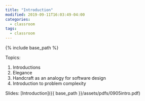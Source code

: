 ```yaml
---
title: "Introduction"
modified: 2019-09-11T16:03:49-04:00
categories:
  - classroom
tags:
  - classroom
---
```


{% include base_path %}

Topics: 
1. Introductions
2. Elegance 
3. Handcraft as an analogy for software design
4. Introduction to problem complexity

<!--more-->

Slides: [Introduction]({{ base_path }}/assets/pdfs/0905intro.pdf)

<object data="{{ base_path }}/assets/pdfs/0905intro.pdf" width="500" height="500" type='application/pdf'/>
</object>

